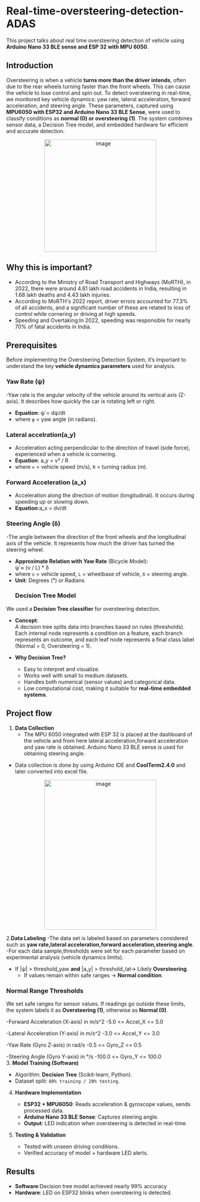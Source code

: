 # Real-time-oversteering-detection-ADAS
This project talks about real time oversteering detection of vehicle using **Arduino Nano 33 BLE sense and ESP 32 with MPU 6050**.
## Introduction
Oversteering is when a vehicle **turns more than the driver intends**, often due to the rear wheels turning faster than the front wheels. This can cause the vehicle to lose control and spin out.
To detect oversteering in real-time, we monitored key vehicle dynamics: yaw rate, lateral acceleration, forward acceleration, and steering angle. These parameters, captured using **MPU6050 with ESP32 and Arduino Nano 33 BLE Sense**, were used to classify conditions as **normal (0) or oversteering (1)**. The system combines sensor data, a Decision Tree model, and embedded hardware for efficient and accurate detection.
<p align="center">
<img width="300" height="300" alt="image" src="https://github.com/user-attachments/assets/6daef83b-867d-4e1b-86a5-02680e3254e9" />
</p>

## Why this is important?
- According to the Ministry of Road Transport and Highways (MoRTH), in 2022, there were around 4.61 lakh road accidents in India, resulting in 1.68 lakh deaths and 4.43 lakh injuries.
- According to MoRTH's 2022 report, driver errors accounted for 77.3% of all accidents, and a significant number of these are related to loss of control while cornering or driving at high speeds.
- Speeding and Overtaking:In 2022, speeding was responsible for nearly 70% of fatal accidents in India.

## Prerequisites  

Before implementing the Oversteering Detection System, it’s important to understand the key **vehicle dynamics parameters** used for analysis.  

### Yaw Rate (ψ̇)  
-Yaw rate is the angular velocity of the vehicle around its vertical axis (Z-axis). It describes how quickly the car is rotating left or right.  
- **Equation**:  ψ̇ = dψ/dt
- where `ψ` = yaw angle (in radians).  
### Lateral accelration(a_y) 
- Acceleration acting perpendicular to the direction of travel (side force), experienced when a vehicle is cornering.  
- **Equation**:  a_y = v² / R
- where `v` = vehicle speed (m/s), `R` = turning radius (m).  
### Forward Acceleration (a_x)
- Acceleration along the direction of motion (longitudinal). It occurs during speeding up or slowing down.
- **Equation**:a_x = dv/dt
  
###  Steering Angle (δ)
-The angle between the direction of the front wheels and the longitudinal axis of the vehicle. It represents how much the driver has turned the steering wheel.
- **Approximate Relation with Yaw Rate** (Bicycle Model):
<br> ψ̇ ≈ (v / L) * δ
- where `v` = vehicle speed, `L` = wheelbase of vehicle, `δ` = steering angle.  
- **Unit**: Degrees (°) or Radians
  ### Decision Tree Model  

We used a **Decision Tree classifier** for oversteering detection.  

- **Concept**:  
  A decision tree splits data into branches based on rules (thresholds). Each internal node represents a condition on a feature, each branch represents an outcome, and each leaf node represents a final class label (Normal = 0, Oversteering = 1).  

- **Why Decision Tree?**  
  - Easy to interpret and visualize.  
  - Works well with small to medium datasets.  
  - Handles both numerical (sensor values) and categorical data.  
  - Low computational cost, making it suitable for **real-time embedded systems**. 


## Project flow
 1. **Data Collection**
    - The MPU 6050 integrated with ESP 32 is placed at the dashboard of the vehicle and from here lateral acceleration,forward acceleration and yaw rate is obtained.
Arduino Nano 33 BLE sense is used for obtaining steering angle.
- Data collection is done by using Arduino IDE and **CoolTerm2.4.0** and later converted into excel file.
<p align="center">
<img width="300" height="400" alt="image" src="https://github.com/user-attachments/assets/076c8bab-e478-43c0-8463-34d2a5798233" />
</p>

2.**Data Labeling**
-The data set is labeled based on parameters considered such as **yaw rate,lateral acceleration,forward acceleration,steering angle**.
-For each data sample,thresholds were set for each parameter based on experimental analysis (vehicle dynamics limits).
 - If |ψ̇| > threshold_yaw **and** |a_y| > threshold_lat→ Likely **Oversteering**.  
   - If values remain within safe ranges → **Normal condition**.
### Normal Range Thresholds  

We set safe ranges for sensor values. If readings go outside these limits, the system labels it as **Oversteering (1)**, otherwise as **Normal (0)**.  

-Forward Acceleration (X-axis) in m/s^2
-5.0   <= Accel_X <=  5.0    

-Lateral Acceleration (Y-axis) in m/s^2
-3.0   <= Accel_Y <=  3.0    

-Yaw Rate (Gyro Z-axis) in rad/s
-0.5   <= Gyro_Z  <=  0.5    

-Steering Angle (Gyro Y-axis) in °/s
-100.0 <= Gyro_Y  <= 100.0  
3. **Model Training (Software)**  
   - Algorithm: **Decision Tree** (Scikit-learn, Python).  
   - Dataset split: `80% training / 20% testing`.
4. **Hardware Implementation**  
   - **ESP32 + MPU6050**: Reads acceleration & gyroscope values, sends processed data.  
   - **Arduino Nano 33 BLE Sense**: Captures steering angle.  
   - **Output**: LED indication when oversteering is detected in real-time.
     
5. **Testing & Validation**  
   - Tested with unseen driving conditions.  
   - Verified accuracy of model + hardware LED alerts.
## Results
- **Software**:Decision tree model achieved nearly 99% accuracy
- **Hardware**: LED on ESP32 blinks when oversteering is detected.
  











